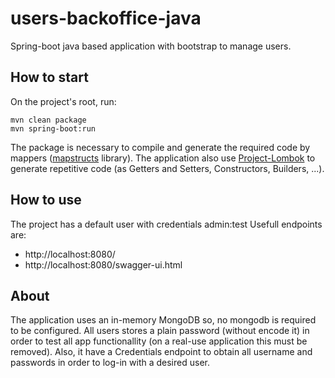 # users-backoffice-java
Spring-boot java based application with bootstrap to manage users.

## How to start

On the project's root, run:
```shell
mvn clean package
mvn spring-boot:run
```

The package is necessary to compile and generate the required code by mappers ([mapstructs](http://mapstruct.org/) library).
The application also use [Project-Lombok](https://projectlombok.org/) to generate repetitive code (as Getters and Setters, Constructors, Builders, ...).

## How to use

The project has a default user with credentials admin:test
Usefull endpoints are:
 * http://localhost:8080/
 * http://localhost:8080/swagger-ui.html

## About
The application uses an in-memory MongoDB so, no mongodb is required to be configured.
All users stores a plain password (without encode it) in order to test all app functionallity (on a real-use application this must be removed).
Also, it have a Credentials endpoint to obtain all username and passwords in order to log-in with a desired user.

